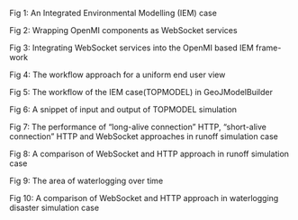 Fig 1: An Integrated Environmental Modelling (IEM) case

Fig 2: Wrapping OpenMI components as WebSocket services

Fig 3: Integrating WebSocket services into the OpenMI based IEM frame-work

Fig 4: The workflow approach for a uniform end user view

Fig 5: The workflow of the IEM case(TOPMODEL) in GeoJModelBuilder

Fig 6: A snippet of input and output of TOPMODEL simulation

Fig 7: The performance of “long-alive connection” HTTP, “short-alive connection” HTTP and WebSocket approaches in runoff simulation case

Fig 8: A comparison of WebSocket and HTTP approach in runoff simulation case

Fig 9: The area of waterlogging over time

Fig 10: A comparison of WebSocket and HTTP approach in waterlogging disaster simulation case
